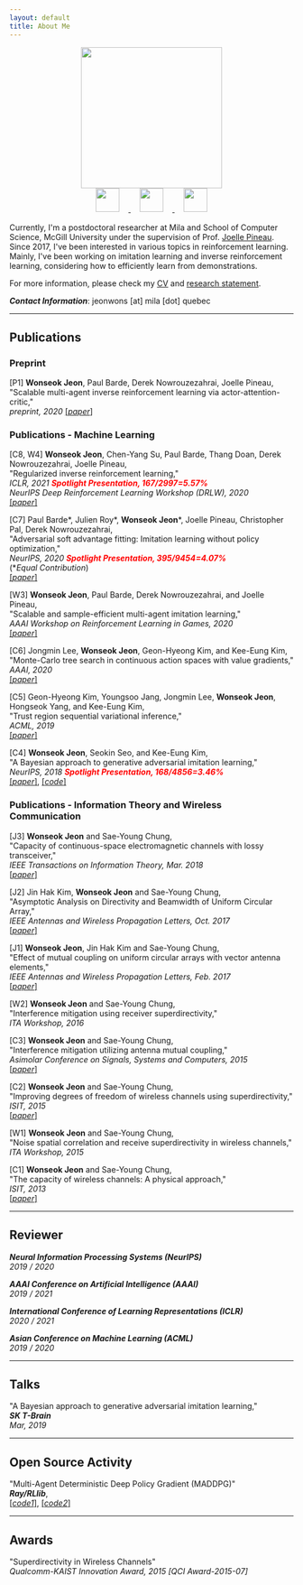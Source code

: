 ```yaml
---
layout: default
title: About Me
---
```


<div class="main-container" style="display: flex;
  justify-content: center;
  margin-bottom: 1rem;
  flex-direction: column;
  align-items: center;">
  <img class="photo" src="https://wsjeon.github.io/images/me.png" style="display:inline-block" width="250"/>
  <div class="icon-container">
    <a href="https://github.com/wsjeon"><img class="icon" src="https://wsjeon.github.io/images/iconmonstr-github-1-240.png" style="display:inline-block; margin: 0rem 1rem; width: 3em;" width="50">
    </a>
    <a href="https://www.linkedin.com/in/wonseok-jeon-108653100/"><img src="https://wsjeon.github.io/images/iconmonstr-linkedin-3-240.png" class="icon" style="display:inline-block; margin: 0rem 1rem; width: 3em;" width="50"/>
    </a>
    <a href="https://scholar.google.com/citations?hl=en&user=ETQY9KAAAAAJ&view_op=list_works&sortby=pubdate"><img src="https://wsjeon.github.io/images/iconmonstr-scholar-3-240.png" class="icon" style="display:inline-block; margin: 0rem 1rem; width: 3em;" width="50"/>
    </a>
  </div>
</div>

Currently, I'm a postdoctoral researcher at Mila and School of Computer Science, McGill University under the supervision of Prof. [Joelle Pineau](https://www.cs.mcgill.ca/~jpineau/). <!--Previously, I was *a postdoctoral researcher at KAIST* . For both postdoc periods,--> Since 2017, I've been interested in various topics in reinforcement learning. Mainly, I've been working on imitation learning and inverse reinforcement learning, considering how to efficiently learn from demonstrations.

<!--During M.S. and Ph. D. at KAIST, I had worked on wireless communication problems and their limitations from the perspectives of information theory, electromagnetism and antenna theory.-->

For more information, please check my [CV](https://wsjeon.github.io/pdfs/Curriculum_Vitae.pdf) and [research statement](https://wsjeon.github.io/pdfs/Research_Statement.pdf).



***Contact Information***: jeonwons [at] mila [dot] quebec


<!---

---
## Education
[*May. 2019 - now*] Postdoctoral researcher at [Mila](https://mila.quebec/) and [School of Computer Science, McGill University](https://cs.mcgill.ca/)
- Advisor: Prof. [Joelle Pineau](https://www.cs.mcgill.ca/~jpineau/).

[*Sep. 2017 - Apr. 2019*] Postdoctoral researcher at [School of Computing, KAIST](https://cs.kaist.ac.kr/) (1 yr 8 mos)
- Advisor: Prof. [Kee-Eung Kim](http://ailab.kaist.ac.kr/).

[*Feb. 2011 - Aug. 2017*] Joint M.S./Ph.D. at [School of Electrical Engineering, KAIST](http://ee.kaist.ac.kr/) (6 yr 7 mos)
- Advisor: Prof. [Sae-Young Chung](http://itml.kaist.ac.kr/).

[*Mar. 2007 - Feb. 2011*] B.S at [School of Electrical and Electronic Engineering, Yonsei University](http://ee.yonsei.ac.kr/) (4 yr)

--->


---
## Publications


### Preprint


[P1] **Wonseok Jeon**, Paul Barde, Derek Nowrouzezahrai, Joelle Pineau,\
"Scalable multi-agent inverse reinforcement learning via actor-attention-critic,"\
*preprint, 2020*
[[*paper*]](https://arxiv.org/abs/2002.10525)


### Publications - Machine Learning

[C8, W4] **Wonseok Jeon**, Chen-Yang Su, Paul Barde, Thang Doan, Derek Nowrouzezahrai, Joelle Pineau,\
"Regularized inverse reinforcement learning,"\
*ICLR, 2021*
<span>
<strong><em style="
    color: red;
">Spotlight Presentation, 167/2997=5.57%</em></strong>
</span>\
*NeurIPS Deep Reinforcement Learning Workshop (DRLW), 2020*\
[[*paper*]](https://openreview.net/forum?id=HgLO8yalfwc)

[C7] Paul Barde\*, Julien Roy\*, **Wonseok Jeon**\*, Joelle Pineau, Christopher Pal, Derek Nowrouzezahrai,\
"Adversarial soft advantage fitting: Imitation learning without policy optimization,"\
*NeurIPS, 2020*
<span>
<strong><em style="
    color: red;
">Spotlight Presentation, 395/9454=4.07%</em></strong>
</span>\
(\**Equal Contribution*)\
[[*paper*]](https://arxiv.org/abs/2006.13258)

[W3] **Wonseok Jeon**, Paul Barde, Derek Nowrouzezahrai, and Joelle Pineau,\
"Scalable and sample-efficient multi-agent imitation learning,"\
*AAAI Workshop on Reinforcement Learning in Games, 2020*\
[[*paper*]](http://aaai-rlg.mlanctot.info/papers/AAAI20-RLG_paper_25.pdf)

[C6] Jongmin Lee, **Wonseok Jeon**, Geon-Hyeong Kim, and Kee-Eung Kim,\
"Monte-Carlo tree search in continuous action spaces with value gradients,"\
*AAAI, 2020*\
[[*paper*]](https://aaai.org/ojs/index.php/AAAI/article/view/5885)

[C5] Geon-Hyeong Kim, Youngsoo Jang, Jongmin Lee, **Wonseok Jeon**, Hongseok Yang, and Kee-Eung Kim,\
"Trust region sequential variational inference,"\
*ACML, 2019*\
[[*paper*]](http://proceedings.mlr.press/v101/kim19a.html)


[C4] **Wonseok Jeon**, Seokin Seo, and Kee-Eung Kim,\
"A Bayesian approach to generative adversarial imitation learning,"\
*NeurIPS, 2018*
<span>
<strong><em style="
    color: red;
">Spotlight Presentation, 168/4856=3.46%</em></strong>
</span>\
[[*paper*]](https://papers.nips.cc/paper/7972-a-bayesian-approach-to-generative-adversarial-imitation-learning.pdf),
[[*code*]](https://github.com/wsjeon/BGAIL)


### Publications - Information Theory and Wireless Communication

[J3] **Wonseok Jeon** and Sae-Young Chung,\
"Capacity of continuous-space electromagnetic channels with lossy transceiver,"\
*IEEE Transactions on Information Theory, Mar. 2018*\
[[*paper*]](https://ieeexplore.ieee.org/document/8239704)

[J2] Jin Hak Kim, **Wonseok Jeon** and Sae-Young Chung,\
"Asymptotic Analysis on Directivity and Beamwidth of Uniform Circular Array,"\
*IEEE Antennas and Wireless Propagation Letters, Oct. 2017*\
[[*paper*]](https://ieeexplore.ieee.org/document/8066308)

[J1] **Wonseok Jeon**, Jin Hak Kim and Sae-Young Chung,\
"Effect of mutual coupling on uniform circular arrays with vector antenna elements,"\
*IEEE Antennas and Wireless Propagation Letters, Feb. 2017*\
[[*paper*]](https://ieeexplore.ieee.org/document/7849230)

[W2] **Wonseok Jeon** and Sae-Young Chung,\
"Interference mitigation using receiver superdirectivity,"\
*ITA Workshop, 2016*

[C3] **Wonseok Jeon** and Sae-Young Chung,\
"Interference mitigation utilizing antenna mutual coupling,"\
*Asimolar Conference on Signals, Systems and Computers, 2015*\
[[*paper*]](https://ieeexplore.ieee.org/document/7421074)

[C2] **Wonseok Jeon** and Sae-Young Chung,\
"Improving degrees of freedom of wireless channels using superdirectivity,"\
*ISIT, 2015*\
[[*paper*]](https://ieeexplore.ieee.org/document/7283007)

[W1] **Wonseok Jeon** and Sae-Young Chung,\
"Noise spatial correlation and receive superdirectivity in wireless channels,"\
*ITA Workshop, 2015*

[C1] **Wonseok Jeon** and Sae-Young Chung,\
"The capacity of wireless channels: A physical approach,"\
*ISIT, 2013*\
[[*paper*]](https://ieeexplore.ieee.org/document/6620785)

---
## Reviewer
***Neural Information Processing Systems (NeurIPS)***\
*2019 / 2020*

***AAAI Conference on Artificial Intelligence (AAAI)***\
*2019 / 2021*

***International Conference of Learning Representations (ICLR)***\
*2020 / 2021*

***Asian Conference on Machine Learning (ACML)***\
*2019 / 2020*


---
## Talks
"A Bayesian approach to generative adversarial imitation learning,"\
***SK T-Brain***\
*Mar, 2019*

---
## Open Source Activity
"Multi-Agent Deterministic Deep Policy Gradient (MADDPG)"\
***Ray/RLlib***,\
[[*code1*]](https://github.com/ray-project/ray/blob/master/rllib/contrib/maddpg/maddpg.py),
[[*code2*]](https://github.com/wsjeon/maddpg-rllib)


---
## Awards
"Superdirectivity in Wireless Channels"\
*Qualcomm-KAIST Innovation Award, 2015 [QCI Award-2015-07]*
